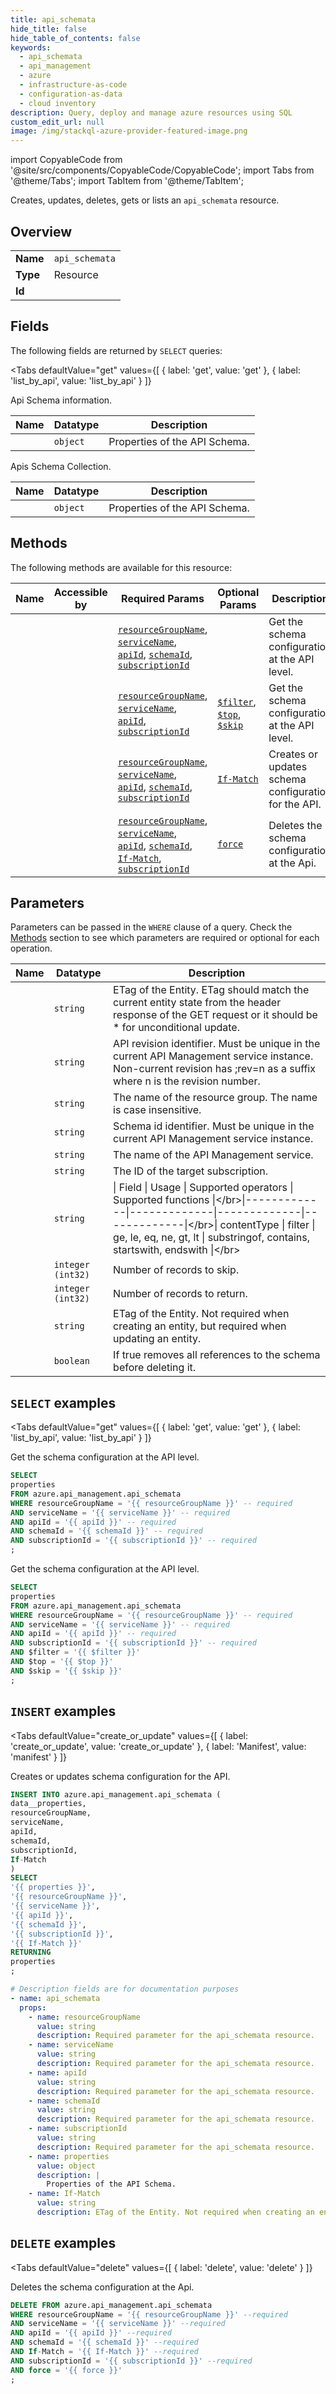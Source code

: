 ```yaml
--- 
title: api_schemata
hide_title: false
hide_table_of_contents: false
keywords:
  - api_schemata
  - api_management
  - azure
  - infrastructure-as-code
  - configuration-as-data
  - cloud inventory
description: Query, deploy and manage azure resources using SQL
custom_edit_url: null
image: /img/stackql-azure-provider-featured-image.png
---
```


import CopyableCode from '@site/src/components/CopyableCode/CopyableCode';
import Tabs from '@theme/Tabs';
import TabItem from '@theme/TabItem';

Creates, updates, deletes, gets or lists an <code>api_schemata</code> resource.

## Overview
<table><tbody>
<tr><td><b>Name</b></td><td><code>api_schemata</code></td></tr>
<tr><td><b>Type</b></td><td>Resource</td></tr>
<tr><td><b>Id</b></td><td><CopyableCode code="azure.api_management.api_schemata" /></td></tr>
</tbody></table>

## Fields

The following fields are returned by `SELECT` queries:

<Tabs
    defaultValue="get"
    values={[
        { label: 'get', value: 'get' },
        { label: 'list_by_api', value: 'list_by_api' }
    ]}
>
<TabItem value="get">

Api Schema information.

<table>
<thead>
    <tr>
    <th>Name</th>
    <th>Datatype</th>
    <th>Description</th>
    </tr>
</thead>
<tbody>
<tr>
    <td><CopyableCode code="properties" /></td>
    <td><code>object</code></td>
    <td>Properties of the API Schema.</td>
</tr>
</tbody>
</table>
</TabItem>
<TabItem value="list_by_api">

Apis Schema Collection.

<table>
<thead>
    <tr>
    <th>Name</th>
    <th>Datatype</th>
    <th>Description</th>
    </tr>
</thead>
<tbody>
<tr>
    <td><CopyableCode code="properties" /></td>
    <td><code>object</code></td>
    <td>Properties of the API Schema.</td>
</tr>
</tbody>
</table>
</TabItem>
</Tabs>

## Methods

The following methods are available for this resource:

<table>
<thead>
    <tr>
    <th>Name</th>
    <th>Accessible by</th>
    <th>Required Params</th>
    <th>Optional Params</th>
    <th>Description</th>
    </tr>
</thead>
<tbody>
<tr>
    <td><a href="#get"><CopyableCode code="get" /></a></td>
    <td><CopyableCode code="select" /></td>
    <td><a href="#parameter-resourceGroupName"><code>resourceGroupName</code></a>, <a href="#parameter-serviceName"><code>serviceName</code></a>, <a href="#parameter-apiId"><code>apiId</code></a>, <a href="#parameter-schemaId"><code>schemaId</code></a>, <a href="#parameter-subscriptionId"><code>subscriptionId</code></a></td>
    <td></td>
    <td>Get the schema configuration at the API level.</td>
</tr>
<tr>
    <td><a href="#list_by_api"><CopyableCode code="list_by_api" /></a></td>
    <td><CopyableCode code="select" /></td>
    <td><a href="#parameter-resourceGroupName"><code>resourceGroupName</code></a>, <a href="#parameter-serviceName"><code>serviceName</code></a>, <a href="#parameter-apiId"><code>apiId</code></a>, <a href="#parameter-subscriptionId"><code>subscriptionId</code></a></td>
    <td><a href="#parameter-$filter"><code>$filter</code></a>, <a href="#parameter-$top"><code>$top</code></a>, <a href="#parameter-$skip"><code>$skip</code></a></td>
    <td>Get the schema configuration at the API level.</td>
</tr>
<tr>
    <td><a href="#create_or_update"><CopyableCode code="create_or_update" /></a></td>
    <td><CopyableCode code="insert" /></td>
    <td><a href="#parameter-resourceGroupName"><code>resourceGroupName</code></a>, <a href="#parameter-serviceName"><code>serviceName</code></a>, <a href="#parameter-apiId"><code>apiId</code></a>, <a href="#parameter-schemaId"><code>schemaId</code></a>, <a href="#parameter-subscriptionId"><code>subscriptionId</code></a></td>
    <td><a href="#parameter-If-Match"><code>If-Match</code></a></td>
    <td>Creates or updates schema configuration for the API.</td>
</tr>
<tr>
    <td><a href="#delete"><CopyableCode code="delete" /></a></td>
    <td><CopyableCode code="delete" /></td>
    <td><a href="#parameter-resourceGroupName"><code>resourceGroupName</code></a>, <a href="#parameter-serviceName"><code>serviceName</code></a>, <a href="#parameter-apiId"><code>apiId</code></a>, <a href="#parameter-schemaId"><code>schemaId</code></a>, <a href="#parameter-If-Match"><code>If-Match</code></a>, <a href="#parameter-subscriptionId"><code>subscriptionId</code></a></td>
    <td><a href="#parameter-force"><code>force</code></a></td>
    <td>Deletes the schema configuration at the Api.</td>
</tr>
</tbody>
</table>

## Parameters

Parameters can be passed in the `WHERE` clause of a query. Check the [Methods](#methods) section to see which parameters are required or optional for each operation.

<table>
<thead>
    <tr>
    <th>Name</th>
    <th>Datatype</th>
    <th>Description</th>
    </tr>
</thead>
<tbody>
<tr id="parameter-If-Match">
    <td><CopyableCode code="If-Match" /></td>
    <td><code>string</code></td>
    <td>ETag of the Entity. ETag should match the current entity state from the header response of the GET request or it should be * for unconditional update.</td>
</tr>
<tr id="parameter-apiId">
    <td><CopyableCode code="apiId" /></td>
    <td><code>string</code></td>
    <td>API revision identifier. Must be unique in the current API Management service instance. Non-current revision has ;rev=n as a suffix where n is the revision number.</td>
</tr>
<tr id="parameter-resourceGroupName">
    <td><CopyableCode code="resourceGroupName" /></td>
    <td><code>string</code></td>
    <td>The name of the resource group. The name is case insensitive.</td>
</tr>
<tr id="parameter-schemaId">
    <td><CopyableCode code="schemaId" /></td>
    <td><code>string</code></td>
    <td>Schema id identifier. Must be unique in the current API Management service instance.</td>
</tr>
<tr id="parameter-serviceName">
    <td><CopyableCode code="serviceName" /></td>
    <td><code>string</code></td>
    <td>The name of the API Management service.</td>
</tr>
<tr id="parameter-subscriptionId">
    <td><CopyableCode code="subscriptionId" /></td>
    <td><code>string</code></td>
    <td>The ID of the target subscription.</td>
</tr>
<tr id="parameter-$filter">
    <td><CopyableCode code="$filter" /></td>
    <td><code>string</code></td>
    <td>|     Field     |     Usage     |     Supported operators     |     Supported functions     |&lt;/br&gt;|-------------|-------------|-------------|-------------|&lt;/br&gt;| contentType | filter | ge, le, eq, ne, gt, lt | substringof, contains, startswith, endswith |&lt;/br&gt;</td>
</tr>
<tr id="parameter-$skip">
    <td><CopyableCode code="$skip" /></td>
    <td><code>integer (int32)</code></td>
    <td>Number of records to skip.</td>
</tr>
<tr id="parameter-$top">
    <td><CopyableCode code="$top" /></td>
    <td><code>integer (int32)</code></td>
    <td>Number of records to return.</td>
</tr>
<tr id="parameter-If-Match">
    <td><CopyableCode code="If-Match" /></td>
    <td><code>string</code></td>
    <td>ETag of the Entity. Not required when creating an entity, but required when updating an entity.</td>
</tr>
<tr id="parameter-force">
    <td><CopyableCode code="force" /></td>
    <td><code>boolean</code></td>
    <td>If true removes all references to the schema before deleting it.</td>
</tr>
</tbody>
</table>

## `SELECT` examples

<Tabs
    defaultValue="get"
    values={[
        { label: 'get', value: 'get' },
        { label: 'list_by_api', value: 'list_by_api' }
    ]}
>
<TabItem value="get">

Get the schema configuration at the API level.

```sql
SELECT
properties
FROM azure.api_management.api_schemata
WHERE resourceGroupName = '{{ resourceGroupName }}' -- required
AND serviceName = '{{ serviceName }}' -- required
AND apiId = '{{ apiId }}' -- required
AND schemaId = '{{ schemaId }}' -- required
AND subscriptionId = '{{ subscriptionId }}' -- required
;
```
</TabItem>
<TabItem value="list_by_api">

Get the schema configuration at the API level.

```sql
SELECT
properties
FROM azure.api_management.api_schemata
WHERE resourceGroupName = '{{ resourceGroupName }}' -- required
AND serviceName = '{{ serviceName }}' -- required
AND apiId = '{{ apiId }}' -- required
AND subscriptionId = '{{ subscriptionId }}' -- required
AND $filter = '{{ $filter }}'
AND $top = '{{ $top }}'
AND $skip = '{{ $skip }}'
;
```
</TabItem>
</Tabs>


## `INSERT` examples

<Tabs
    defaultValue="create_or_update"
    values={[
        { label: 'create_or_update', value: 'create_or_update' },
        { label: 'Manifest', value: 'manifest' }
    ]}
>
<TabItem value="create_or_update">

Creates or updates schema configuration for the API.

```sql
INSERT INTO azure.api_management.api_schemata (
data__properties,
resourceGroupName,
serviceName,
apiId,
schemaId,
subscriptionId,
If-Match
)
SELECT 
'{{ properties }}',
'{{ resourceGroupName }}',
'{{ serviceName }}',
'{{ apiId }}',
'{{ schemaId }}',
'{{ subscriptionId }}',
'{{ If-Match }}'
RETURNING
properties
;
```
</TabItem>
<TabItem value="manifest">

```yaml
# Description fields are for documentation purposes
- name: api_schemata
  props:
    - name: resourceGroupName
      value: string
      description: Required parameter for the api_schemata resource.
    - name: serviceName
      value: string
      description: Required parameter for the api_schemata resource.
    - name: apiId
      value: string
      description: Required parameter for the api_schemata resource.
    - name: schemaId
      value: string
      description: Required parameter for the api_schemata resource.
    - name: subscriptionId
      value: string
      description: Required parameter for the api_schemata resource.
    - name: properties
      value: object
      description: |
        Properties of the API Schema.
    - name: If-Match
      value: string
      description: ETag of the Entity. Not required when creating an entity, but required when updating an entity.
```
</TabItem>
</Tabs>


## `DELETE` examples

<Tabs
    defaultValue="delete"
    values={[
        { label: 'delete', value: 'delete' }
    ]}
>
<TabItem value="delete">

Deletes the schema configuration at the Api.

```sql
DELETE FROM azure.api_management.api_schemata
WHERE resourceGroupName = '{{ resourceGroupName }}' --required
AND serviceName = '{{ serviceName }}' --required
AND apiId = '{{ apiId }}' --required
AND schemaId = '{{ schemaId }}' --required
AND If-Match = '{{ If-Match }}' --required
AND subscriptionId = '{{ subscriptionId }}' --required
AND force = '{{ force }}'
;
```
</TabItem>
</Tabs>

